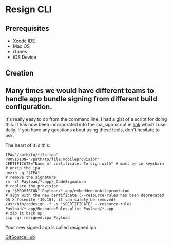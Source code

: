 # Resign CLI

## Prerequisites

* Xcode IDE
* Mac OS
* iTunes
* iOS Device

## Creation

## Many times we would have different teams to handle app bundle signing from different build configuration.

It's really easy to do from the command line. I had a gist of a script for doing this. It has now been incorporated into the ipa\_sign script in [link](https://github.com/RichardBronosky/ota-tools) which I use daily. If you have any questions about using these tools, don't hesitate to ask.

The heart of it is this:

```text
IPA="/path/to/file.ipa"
PROVISION="/path/to/file.mobileprovision"
CERTIFICATE="Name of certificate: To sign with" # must be in keychain
# unzip the ipa
unzip -q "$IPA"
# remove the signature
rm -rf Payload/*.app/_CodeSignature
# replace the provision
cp "$PROVISION" Payload/*.app/embedded.mobileprovision
# sign with the new certificate (--resource-rules has been deprecated OS X Yosemite (10.10), it can safely be removed)
/usr/bin/codesign -f -s "$CERTIFICATE" --resource-rules Payload/*.app/ResourceRules.plist Payload/*.app
# zip it back up
zip -qr resigned.ipa Payload
```

Your new signed app is called resigned.ipa

[GitSourceHub](https://stackoverflow.com/questions/5160863/how-to-re-sign-the-ipa-file/16426800)


